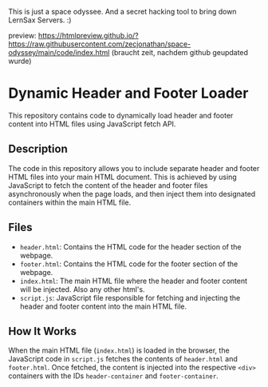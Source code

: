 This is just a space odyssee. And a secret hacking tool to bring down LernSax Servers. :) 

preview: https://htmlpreview.github.io/?https://raw.githubusercontent.com/zecjonathan/space-odyssey/main/code/index.html (braucht zeit, nachdem github geupdated wurde)

# Dynamic Header and Footer Loader

This repository contains code to dynamically load header and footer content into HTML files using JavaScript fetch API.

## Description

The code in this repository allows you to include separate header and footer HTML files into your main HTML document. This is achieved by using JavaScript to fetch the content of the header and footer files asynchronously when the page loads, and then inject them into designated containers within the main HTML file.

## Files

- `header.html`: Contains the HTML code for the header section of the webpage.
- `footer.html`: Contains the HTML code for the footer section of the webpage.
- `index.html`: The main HTML file where the header and footer content will be injected. Also any other html's.
- `script.js`: JavaScript file responsible for fetching and injecting the header and footer content into the main HTML file.

## How It Works

When the main HTML file (`index.html`) is loaded in the browser, the JavaScript code in `script.js` fetches the contents of `header.html` and `footer.html`. Once fetched, the content is injected into the respective `<div>` containers with the IDs `header-container` and `footer-container`.

